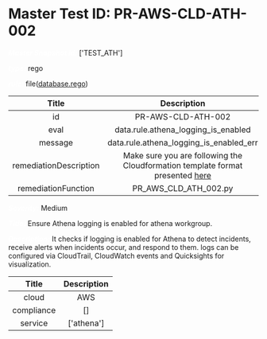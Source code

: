 



# Master Test ID: PR-AWS-CLD-ATH-002


***<font color="white">Master Snapshot Id:</font>*** ['TEST_ATH']

***<font color="white">type:</font>*** rego

***<font color="white">rule:</font>*** file([database.rego])  
  
  
  
  

|Title|Description|
| :---: | :---: |
|id|PR-AWS-CLD-ATH-002|
|eval|data.rule.athena_logging_is_enabled|
|message|data.rule.athena_logging_is_enabled_err|
|remediationDescription|Make sure you are following the Cloudformation template format presented <a href='https://boto3.amazonaws.com/v1/documentation/api/latest/reference/services/athena.html#Athena.Client.get_work_group' target='_blank'>here</a>|
|remediationFunction|PR_AWS_CLD_ATH_002.py|


***<font color="white">Severity:</font>*** Medium

***<font color="white">Title:</font>*** Ensure Athena logging is enabled for athena workgroup.

***<font color="white">Description:</font>*** It checks if logging is enabled for Athena to detect incidents, receive alerts when incidents occur, and respond to them. logs can be configured via CloudTrail, CloudWatch events and Quicksights for visualization.  
  
  

|Title|Description|
| :---: | :---: |
|cloud|AWS|
|compliance|[]|
|service|['athena']|



[database.rego]: https://github.com/prancer-io/prancer-compliance-test/tree/master/aws/cloud/database.rego
